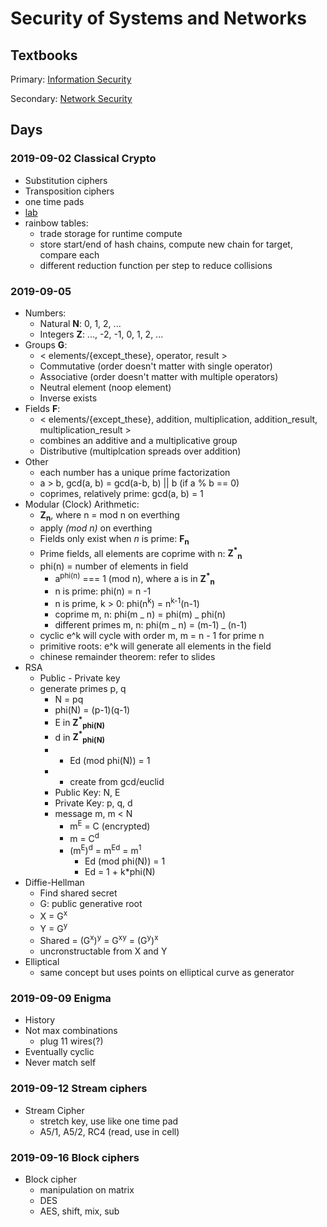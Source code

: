 # Security of Systems and Networks

## Textbooks

Primary: [Information Security](Information_Security.pdf)

Secondary: [Network Security](Network_Security.pdf)

## Days

### 2019-09-02 Classical Crypto

- Substitution ciphers
- Transposition ciphers
- one time pads
- [lab](lab1)
- rainbow tables:
  - trade storage for runtime compute
  - store start/end of hash chains, compute new chain for target, compare each
  - different reduction function per step to reduce collisions

### 2019-09-05

- Numbers:
  - Natural **N**: 0, 1, 2, ...
  - Integers **Z**: ..., -2, -1, 0, 1, 2, ...
- Groups **G**:
  - &lt; elements/{except_these}, operator, result &gt;
  - Commutative (order doesn't matter with single operator)
  - Associative (order doesn't matter with multiple operators)
  - Neutral element (noop element)
  - Inverse exists
- Fields **F**:
  - &lt; elements/{except_these}, addition, multiplication, addition_result, multiplication_result &gt;
  - combines an additive and a multiplicative group
  - Distributive (multiplcation spreads over addition)
- Other
  - each number has a unique prime factorization
  - a &gt; b, gcd(a, b) = gcd(a-b, b) || b (if a % b == 0)
  - coprimes, relatively prime: gcd(a, b) = 1
- Modular (Clock) Arithmetic:
  - **Z<sub>n</sub>**, where n = mod n on everthing
  - apply _(mod n)_ on everthing
  - Fields only exist when _n_ is prime: **F<sub>n</sub>**
  - Prime fields, all elements are coprime with n: **Z<sup>\*</sup><sub>n</sub>**
  - phi(n) = number of elements in field
    - a<sup>phi(n)</sup> === 1 (mod n), where a is in **Z<sup>\*</sup><sub>n</sub>**
    - n is prime: phi(n) = n -1
    - n is prime, k > 0: phi(n<sup>k</sup>) = n<sup>k-1</sup>(n-1)
    - coprime m, n: phi(m _ n) = phi(m) _ phi(n)
    - different primes m, n: phi(m _ n) = (m-1) _ (n-1)
  - cyclic e^k will cycle with order m, m = n - 1 for prime n
  - primitive roots: e^k will generate all elements in the field
  - chinese remainder theorem: refer to slides
- RSA
  - Public - Private key
  - generate primes p, q
    - N = pq
    - phi(N) = (p-1)(q-1)
    - E in **Z<sup>\*</sup><sub>phi(N)</sub>**
    - d in **Z<sup>\*</sup><sub>phi(N)</sub>**
    - - Ed (mod phi(N)) = 1
    - - create from gcd/euclid
    - Public Key: N, E
    - Private Key: p, q, d
    - message m, m &lt; N
      - m<sup>E</sup> = C (encrypted)
      - m = C<sup>d</sup>
      - (m<sup>E</sup>)<sup>d</sup> = m<sup>Ed</sup> = m<sup>1</sup>
        - Ed (mod phi(N)) = 1
        - Ed = 1 + k\*phi(N)
- Diffie-Hellman
  - Find shared secret
  - G: public generative root
  - X = G<sup>x</sup>
  - Y = G<sup>y</sup>
  - Shared = (G<sup>x</sup>)<sup>y</sup> = G<sup>xy</sup> = (G<sup>y</sup>)<sup>x</sup>
  - uncronstructable from X and Y
- Elliptical
  - same concept but uses points on elliptical curve as generator

### 2019-09-09 Enigma
- History
- Not max combinations
  - plug 11 wires(?)
- Eventually cyclic
- Never match self

### 2019-09-12 Stream ciphers
- Stream Cipher
  - stretch key, use like one time pad
  - A5/1, A5/2, RC4 (read, use in cell)

### 2019-09-16 Block ciphers

- Block cipher
  - manipulation on matrix
  - DES
  - AES, shift, mix, sub

